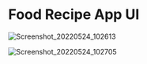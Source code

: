 # Food Recipe App UI

![Screenshot_20220524_102613 <img width=500 height=300>](https://user-images.githubusercontent.com/65672919/169953453-6bd9ac84-d92d-4b77-ac63-a252e5315aae.png)


![Screenshot_20220524_102705](https://user-images.githubusercontent.com/65672919/169953470-b28e92bf-6a9b-4c5a-b965-bd4f47884f66.png)
